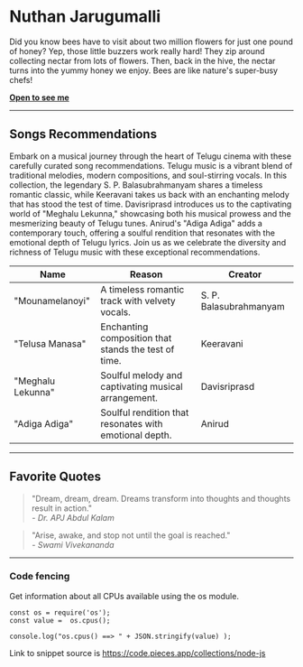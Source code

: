 # Nuthan Jarugumalli
Did you know bees have to visit about two million flowers for just one pound of honey? Yep, those little buzzers work really hard! They zip around collecting nectar from lots of flowers. Then, back in the hive, the nectar turns into the yummy honey we enjoy. Bees are like nature's super-busy chefs!

[ **Open to see me** ](/NuthanJarugumalli.jpg)

---

## Songs Recommendations
Embark on a musical journey through the heart of Telugu cinema with these carefully curated song recommendations. Telugu music is a vibrant blend of traditional melodies, modern compositions, and soul-stirring vocals. In this collection, the legendary S. P. Balasubrahmanyam shares a timeless romantic classic, while Keeravani takes us back with an enchanting melody that has stood the test of time. Davisriprasd introduces us to the captivating world of "Meghalu Lekunna," showcasing both his musical prowess and the mesmerizing beauty of Telugu tunes. Anirud's "Adiga Adiga" adds a contemporary touch, offering a soulful rendition that resonates with the emotional depth of Telugu lyrics. Join us as we celebrate the diversity and richness of Telugu music with these exceptional recommendations.

| Name                     | Reason                                           | Creator                    |
|--------------------------|--------------------------------------------------|----------------------------|
| "Mounamelanoyi"          | A timeless romantic track with velvety vocals.   | S. P. Balasubrahmanyam    |
| "Telusa Manasa"          | Enchanting composition that stands the test of time. | Keeravani                |
| "Meghalu Lekunna"        | Soulful melody and captivating musical arrangement. | Davisriprasd             |
| "Adiga Adiga"            | Soulful rendition that resonates with emotional depth. | Anirud                 |

---

## Favorite Quotes

> "Dream, dream, dream. Dreams transform into thoughts and thoughts result in action."  
> *- Dr. APJ Abdul Kalam*

> "Arise, awake, and stop not until the goal is reached."  
> *- Swami Vivekananda*
---
### Code fencing
 
Get information about all CPUs available using the os module.

```
const os = require('os');
const value =  os.cpus();

console.log("os.cpus() ==> " + JSON.stringify(value) );
```

Link to snippet source is <https://code.pieces.app/collections/node-js>

